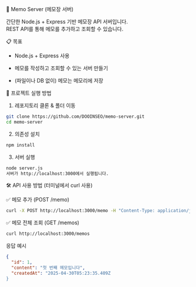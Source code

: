 📒 Memo Server (메모장 서버)

간단한 Node.js + Express 기반 메모장 API 서버입니다.  
REST API를 통해 메모를 추가하고 조회할 수 있습니다.

📋 목표

- Node.js + Express 사용

- 메모를 작성하고 조회할 수 있는 서버 만들기

- (파일이나 DB 없이) 메모는 메모리에 저장

🚀 프로젝트 실행 방법

1. 레포지토리 클론 & 폴더 이동
```bash
git clone https://github.com/DOOINSEO/memo-server.git
cd memo-server
```
2. 의존성 설치
```bash
npm install
```
3. 서버 실행
```bash
node server.js
서버가 http://localhost:3000에서 실행됩니다.
```
🛠️ API 사용 방법 (터미널에서 curl 사용)

✅ 메모 추가 (POST /memo)
```bash
curl -X POST http://localhost:3000/memo -H "Content-Type: application/json" -d "{\"content\":\"첫 번째 메모입니다\"}"
```
✅ 메모 전체 조회 (GET /memos)
```bash
curl http://localhost:3000/memos
```
응답 예시
```json
{
  "id": 1,
  "content": "첫 번째 메모입니다",
  "createdAt": "2025-04-30T05:23:35.409Z
}
```
